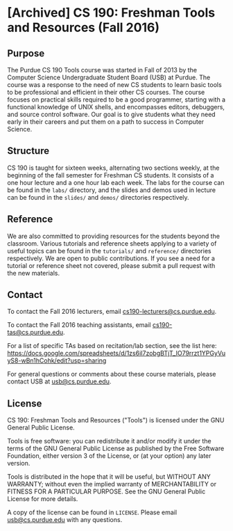 [Archived] CS 190: Freshman Tools and Resources (Fall 2016) 
====================================

## Purpose

The Purdue CS 190 Tools course was started in Fall of 2013 by the Computer Science Undergraduate Student Board (USB) at Purdue. The course was a response to the need of new CS students to learn basic tools to be professional and efficient in their other CS courses. The course focuses on practical skills required to be a good programmer, starting with a functional knowledge of UNIX
shells, and encompasses editors, debuggers, and source control software. Our goal is to give students what they need early in their careers and put them on a path to success in Computer Science.

## Structure

CS 190 is taught for sixteen weeks, alternating two sections weekly, at the beginning of the fall semester for Freshman CS students. It consists of a one hour lecture and a one hour lab each week. The labs for the course can be found in the `labs/` directory, and the slides and demos used in lecture can be found in the `slides/` and `demos/` directories respectively.

## Reference

We are also committed to providing resources for the students beyond
the classroom. Various tutorials and reference sheets applying to a
variety of useful topics can be found in the `tutorials/` and `reference/` directories respectively. We are open to public contributions. If you see a need for a tutorial or reference sheet not covered, please submit a pull request with the new materials.

## Contact

To contact the Fall 2016 lecturers, email cs190-lecturers@cs.purdue.edu.

To contact the Fall 2016 teaching assistants, email cs190-tas@cs.purdue.edu.

For a list of specific TAs based on recitation/lab section, see the list here: https://docs.google.com/spreadsheets/d/1zs6iI7zobgBTjT_IO79rrzt1YPGyVuyS8-wBn1hCohk/edit?usp=sharing

For general questions or comments about these course materials, please contact USB at usb@cs.purdue.edu.

## License

CS 190: Freshman Tools and Resources ("Tools") is licensed under the
GNU General Public License.

Tools is free software: you can redistribute it and/or modify
it under the terms of the GNU General Public License as published by
the Free Software Foundation, either version 3 of the License, or
(at your option) any later version.

Tools is distributed in the hope that it will be useful,
but WITHOUT ANY WARRANTY; without even the implied warranty of
MERCHANTABILITY or FITNESS FOR A PARTICULAR PURPOSE.  See the
GNU General Public License for more details.

A copy of the license can be found in `LICENSE`. Please email
usb@cs.purdue.edu with any questions.
